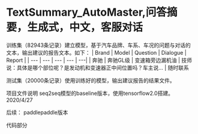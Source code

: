 # TextSummary_AutoMaster,问答摘要，生成式，中文，客服对话

训练集（82943条记录）建立模型，基于汽车品牌、车系、车况的问题与对话的文本，输出建议的报告文本。如下：
| Brand | Model | Question | Dialogue | Report |
| --- | --- | --- | --- | ---|
| 奔驰 | 奔驰GL级 |  变速箱旁边漏机油 | 技师说：具体是哪个部位呢？是发动机和变速器正中间位置吗？车主说... | 随时联系
				


测试集（20000条记录）使用训练好的模型，输出建议报告的结果文件。

项目文件说明
seq2seq模型的baseline版本，使用tensorflow2.0搭建。2020/4/27

后续：
paddlepaddle版本

代码部分
